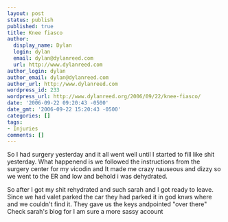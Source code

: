 ```yaml
---
layout: post
status: publish
published: true
title: Knee fiasco
author:
  display_name: Dylan
  login: dylan
  email: dylan@dylanreed.com
  url: http://www.dylanreed.com
author_login: dylan
author_email: dylan@dylanreed.com
author_url: http://www.dylanreed.com
wordpress_id: 233
wordpress_url: http://www.dylanreed.org/2006/09/22/knee-fiasco/
date: '2006-09-22 09:20:43 -0500'
date_gmt: '2006-09-22 15:20:43 -0500'
categories: []
tags:
- Injuries
comments: []
---
```

<p>So I had surgery yesterday and it all went well until I started to fill like shit yesterday. What happenend is we followed the instructions from the surgery center for my vicodin and It made me crazy nauseous and dizzy so we went to the ER and low and behold i was dehydrated.</p>
<p>So after I got my shit rehydrated and such sarah and I got ready to leave. Since we had valet parked the car they had parked it in god knws where and we couldn't find it. They gave us the keys andpointed "over there" Check sarah's blog for I am sure a more sassy account</p>
